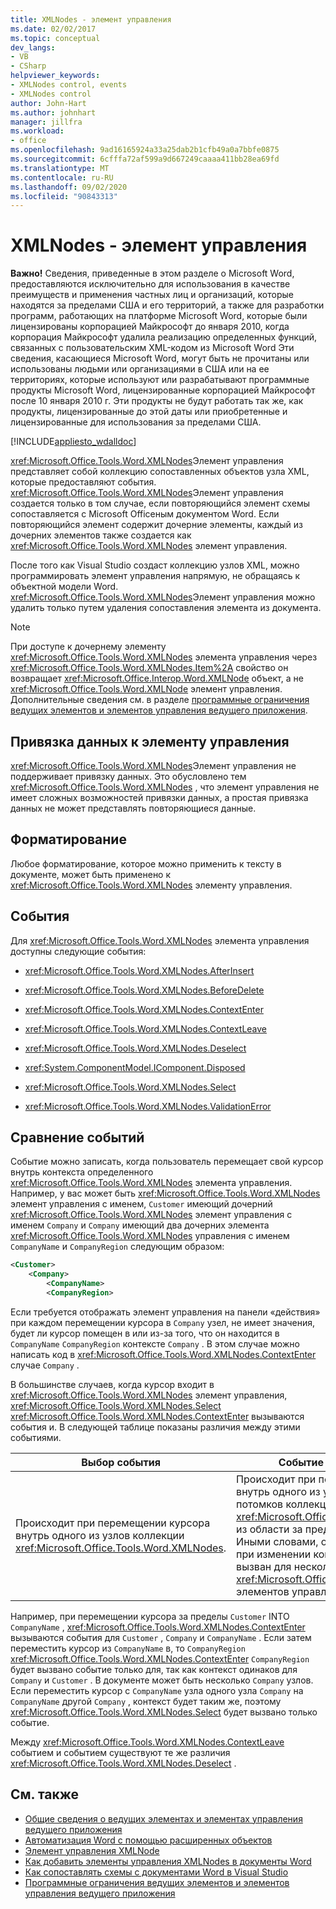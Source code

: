 ```yaml
---
title: XMLNodes - элемент управления
ms.date: 02/02/2017
ms.topic: conceptual
dev_langs:
- VB
- CSharp
helpviewer_keywords:
- XMLNodes control, events
- XMLNodes control
author: John-Hart
ms.author: johnhart
manager: jillfra
ms.workload:
- office
ms.openlocfilehash: 9ad16165924a33a25dab2b1cfb49a0a7bbfe0875
ms.sourcegitcommit: 6cfffa72af599a9d667249caaaa411bb28ea69fd
ms.translationtype: MT
ms.contentlocale: ru-RU
ms.lasthandoff: 09/02/2020
ms.locfileid: "90843313"
---
```

# <a name="xmlnodes-control"></a>XMLNodes - элемент управления
  **Важно!** Сведения, приведенные в этом разделе о Microsoft Word, предоставляются исключительно для использования в качестве преимуществ и применения частных лиц и организаций, которые находятся за пределами США и его территорий, а также для разработки программ, работающих на платформе Microsoft Word, которые были лицензированы корпорацией Майкрософт до января 2010, когда корпорация Майкрософт удалила реализацию определенных функций, связанных с пользовательским XML-кодом из Microsoft Word Эти сведения, касающиеся Microsoft Word, могут быть не прочитаны или использованы людьми или организациями в США или на ее территориях, которые используют или разрабатывают программные продукты Microsoft Word, лицензированные корпорацией Майкрософт после 10 января 2010 г. Эти продукты не будут работать так же, как продукты, лицензированные до этой даты или приобретенные и лицензированные для использования за пределами США.

 [!INCLUDE[appliesto_wdalldoc](../vsto/includes/appliesto-wdalldoc-md.md)]

 <xref:Microsoft.Office.Tools.Word.XMLNodes>Элемент управления представляет собой коллекцию сопоставленных объектов узла XML, которые предоставляют события. <xref:Microsoft.Office.Tools.Word.XMLNodes>Элемент управления создается только в том случае, если повторяющийся элемент схемы сопоставляется с Microsoft Officeным документом Word. Если повторяющийся элемент содержит дочерние элементы, каждый из дочерних элементов также создается как <xref:Microsoft.Office.Tools.Word.XMLNodes> элемент управления.

 После того как Visual Studio создаст коллекцию узлов XML, можно программировать элемент управления напрямую, не обращаясь к объектной модели Word. <xref:Microsoft.Office.Tools.Word.XMLNodes>Элемент управления можно удалить только путем удаления сопоставления элемента из документа.

> [!NOTE]
> При доступе к дочернему элементу <xref:Microsoft.Office.Tools.Word.XMLNodes> элемента управления через <xref:Microsoft.Office.Tools.Word.XMLNodes.Item%2A> свойство он возвращает <xref:Microsoft.Office.Interop.Word.XMLNode> объект, а не <xref:Microsoft.Office.Tools.Word.XMLNode> элемент управления. Дополнительные сведения см. в разделе [программные ограничения ведущих элементов и элементов управления ведущего приложения](../vsto/programmatic-limitations-of-host-items-and-host-controls.md).

## <a name="bind-data-to-the-control"></a>Привязка данных к элементу управления
 <xref:Microsoft.Office.Tools.Word.XMLNodes>Элемент управления не поддерживает привязку данных. Это обусловлено тем <xref:Microsoft.Office.Tools.Word.XMLNodes> , что элемент управления не имеет сложных возможностей привязки данных, а простая привязка данных не может представлять повторяющиеся данные.

## <a name="formatting"></a>Форматирование
 Любое форматирование, которое можно применить к тексту в документе, может быть применено к <xref:Microsoft.Office.Tools.Word.XMLNodes> элементу управления.

## <a name="events"></a>События
 Для <xref:Microsoft.Office.Tools.Word.XMLNodes> элемента управления доступны следующие события:

- <xref:Microsoft.Office.Tools.Word.XMLNodes.AfterInsert>

- <xref:Microsoft.Office.Tools.Word.XMLNodes.BeforeDelete>

- <xref:Microsoft.Office.Tools.Word.XMLNodes.ContextEnter>

- <xref:Microsoft.Office.Tools.Word.XMLNodes.ContextLeave>

- <xref:Microsoft.Office.Tools.Word.XMLNodes.Deselect>

- <xref:System.ComponentModel.IComponent.Disposed>

- <xref:Microsoft.Office.Tools.Word.XMLNodes.Select>

- <xref:Microsoft.Office.Tools.Word.XMLNodes.ValidationError>

## <a name="compare-events"></a>Сравнение событий
 Событие можно записать, когда пользователь перемещает свой курсор внутрь контекста определенного <xref:Microsoft.Office.Tools.Word.XMLNodes> элемента управления. Например, у вас может быть <xref:Microsoft.Office.Tools.Word.XMLNodes> элемент управления с именем, `Customer` имеющий дочерний <xref:Microsoft.Office.Tools.Word.XMLNodes> элемент управления с именем `Company` и `Company` имеющий два дочерних элемента <xref:Microsoft.Office.Tools.Word.XMLNodes> управления с именем `CompanyName` и `CompanyRegion` следующим образом:

```xml
<Customer>
    <Company>
        <CompanyName>
        <CompanyRegion>
```

 Если требуется отображать элемент управления на панели «действия» при каждом перемещении курсора в `Company` узел, не имеет значения, будет ли курсор помещен в или из-за того, что он находится в `CompanyName` `CompanyRegion` контексте `Company` . В этом случае можно написать код в <xref:Microsoft.Office.Tools.Word.XMLNodes.ContextEnter> случае `Company` .

 В большинстве случаев, когда курсор входит в <xref:Microsoft.Office.Tools.Word.XMLNodes> элемент управления, <xref:Microsoft.Office.Tools.Word.XMLNodes.Select> <xref:Microsoft.Office.Tools.Word.XMLNodes.ContextEnter> вызываются события и. В следующей таблице показаны различия между этими событиями.

|Выбор события|Событие Контекстентер|
|------------------|------------------------|
|Происходит при перемещении курсора внутрь одного из узлов коллекции <xref:Microsoft.Office.Tools.Word.XMLNodes>.|Происходит при перемещении курсора внутрь одного из узлов или узлов-потомков коллекции <xref:Microsoft.Office.Tools.Word.XMLNodes> из области за пределами контекста узла. Иными словами, он вызывается только при изменении контекста и может быть вызван для нескольких вложенных <xref:Microsoft.Office.Tools.Word.XMLNodes> элементов управления.|

 Например, при перемещении курсора за пределы `Customer` INTO `CompanyName` , <xref:Microsoft.Office.Tools.Word.XMLNodes.ContextEnter> вызываются события для `Customer` , `Company` и `CompanyName` . Если затем переместить курсор из `CompanyName` в, то `CompanyRegion` <xref:Microsoft.Office.Tools.Word.XMLNodes.ContextEnter> `CompanyRegion` будет вызвано событие только для, так как контекст одинаков для `Company` и `Customer` . В документе может быть несколько `Company` узлов. Если переместить курсор с `CompanyName` узла одного узла `Company` на `CompanyName` другой `Company` , контекст будет таким же, поэтому <xref:Microsoft.Office.Tools.Word.XMLNodes.Select> будет вызвано только событие.

 Между <xref:Microsoft.Office.Tools.Word.XMLNodes.ContextLeave> событием и событием существуют те же различия <xref:Microsoft.Office.Tools.Word.XMLNodes.Deselect> .

## <a name="see-also"></a>См. также
- [Общие сведения о ведущих элементах и элементах управления ведущего приложения](../vsto/host-items-and-host-controls-overview.md)
- [Автоматизация Word с помощью расширенных объектов](../vsto/automating-word-by-using-extended-objects.md)
- [Элемент управления XMLNode](../vsto/xmlnode-control.md)
- [Как добавить элементы управления XMLNodes в документы Word](../vsto/how-to-add-xmlnodes-controls-to-word-documents.md)
- [Как сопоставлять схемы с документами Word в Visual Studio](../vsto/how-to-map-schemas-to-word-documents-inside-visual-studio.md)
- [Программные ограничения ведущих элементов и элементов управления ведущего приложения](../vsto/programmatic-limitations-of-host-items-and-host-controls.md)
